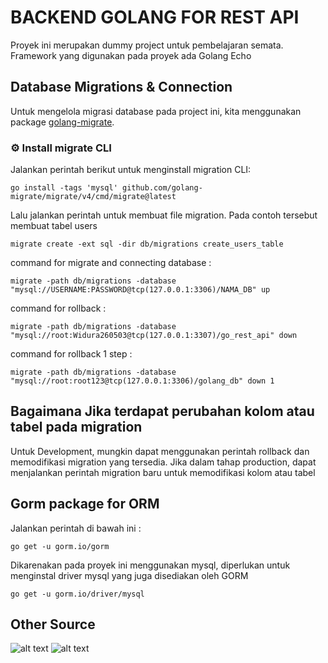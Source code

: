 # BACKEND GOLANG FOR REST API
<p>Proyek ini merupakan dummy project untuk pembelajaran semata. Framework yang digunakan pada proyek ada Golang Echo</p>

## Database Migrations & Connection

Untuk mengelola migrasi database pada project ini, kita menggunakan package [golang-migrate](https://github.com/golang-migrate/migrate).

### ⚙️ Install migrate CLI
<span>Jalankan perintah berikut untuk menginstall migration CLI:</span>

```go install -tags 'mysql' github.com/golang-migrate/migrate/v4/cmd/migrate@latest``` 

<span>Lalu jalankan perintah untuk membuat file migration. Pada contoh tersebut membuat tabel users</span>

```migrate create -ext sql -dir db/migrations create_users_table```

<span>command for migrate and connecting database :</span>

`migrate -path db/migrations -database "mysql://USERNAME:PASSWORD@tcp(127.0.0.1:3306)/NAMA_DB" up`


<span>command for rollback : </span>

`migrate -path db/migrations -database "mysql://root:Widura260503@tcp(127.0.0.1:3307)/go_rest_api" down`

<span>command for rollback 1 step : </span>

`migrate -path db/migrations -database "mysql://root:root123@tcp(127.0.0.1:3306)/golang_db" down 1`

## Bagaimana Jika terdapat perubahan kolom atau tabel pada migration
<p>Untuk Development, mungkin dapat menggunakan perintah rollback dan memodifikasi migration yang tersedia. 
Jika dalam tahap production, dapat menjalankan perintah migration baru untuk memodifikasi kolom atau tabel</p>

## Gorm package for ORM
<span>Jalankan perintah di bawah ini :</span>

```go get -u gorm.io/gorm``` 

<span>Dikarenakan pada proyek ini menggunakan mysql, diperlukan untuk menginstal driver mysql yang juga disediakan oleh GORM</span>

```go get -u gorm.io/driver/mysql```


## Other Source


![alt text](image.png)
![alt text](image-1.png)
